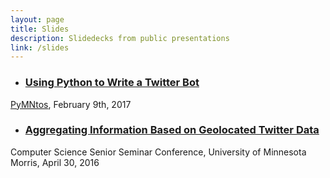 ```yaml
---
layout: page
title: Slides
description: Slidedecks from public presentations
link: /slides
---
```


* ### [Using Python to Write a Twitter Bot](/slides/python-twitter-bot)
[PyMNtos](https://www.meetup.com/PyMNtos-Twin-Cities-Python-User-Group/events/236807650/), February 9th, 2017

* ### [Aggregating Information Based on Geolocated Twitter Data](https://github.com/UMM-CSci/senior-seminar/blob/master/seminars/Spring2016/mitchellslides.pdf)
Computer Science Senior Seminar Conference, University of Minnesota Morris, April 30, 2016